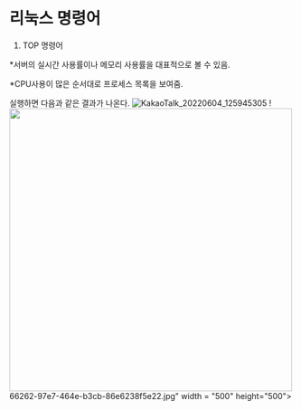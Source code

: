 # 리눅스 명령어

1) TOP 명령어

*서버의 실시간 사용률이나 메모리 사용률을 대표적으로 볼 수 있음.

*CPU사용이 많은 순서대로 프로세스 목록을 보여줌.

실행하면 다음과 같은 결과가 나온다.
![KakaoTalk_20220604_125945305](https://user-images.githubusercontent.com/106548276/171981577-ded66262-97e7-464e-b3cb-86e6238f5e22.jpg)
!<img src="https://user-images.githubusercontent.com/106548276/171981577-ded" width = "500" height="500">66262-97e7-464e-b3cb-86e6238f5e22.jpg" width = "500" height="500">
